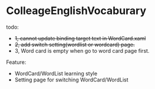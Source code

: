 ColleageEnglishVocaburary
=========================

todo:
* ~~1, cannot update binding target text in WordCard.xaml~~
* ~~2, add switch setting(wordlist or wordcard) page.~~
* 3, Word card is empty when go to word card page first.

Feature:
* WordCard/WordList learning style
* Setting page for switching WordCard/WordList
